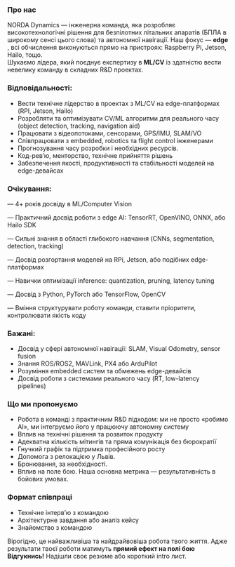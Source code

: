 ### **Про нас**

NORDA Dynamics — інженерна команда, яка розробляє високотехнологічні рішення
для безпілотних літальних апаратів (БПЛА в широкому сенсі цього слова) та
автономної навігації. Наш фокус — **edge** , всі обчислення виконуються прямо
на пристроях: Raspberry Pi, Jetson, Hailo, тощо.  
Шукаємо лідера, який поєднує експертизу в **ML/CV** із здатністю вести
невелику команду в складних R&D проектах.

### **Відповідальності:**

  * Вести технічне лідерство в проектах з ML/CV на edge-платформах (RPI, Jetson, Hailo)
  * Розробляти та оптимізувати CV/ML алгоритми для реального часу (object detection, tracking, navigation aid)
  * Працювати з відеопотоками, сенсорами, GPS/IMU, SLAM/VO
  * Співпрацювати з embedded, robotics та flight control інженерами
  * Прогнозування часу розробки і необхідних ресурсів.
  * Код-рев’ю, менторство, технічне прийняття рішень
  * Забезпечення якості, продуктивності та стабільності моделей на edge-девайсах

### Очікування:

— 4+ років досвіду в ML/Computer Vision

— Практичний досвід роботи з edge AI: TensorRT, OpenVINO, ONNX, або Hailo SDK

— Сильні знання в області глибокого навчання (CNNs, segmentation, detection,
tracking)

— Досвід розгортання моделей на RPi, Jetson, або подібних edge-платформах

— Навички оптимізації inference: quantization, pruning, latency tuning

— Досвід з Python, PyTorch або TensorFlow, OpenCV

— Вміння структурувати роботу команди, ставити пріоритети, контролювати якість
коду

### **Бажані:**

  * Досвід у сфері автономної навігації: SLAM, Visual Odometry, sensor fusion
  * Знання ROS/ROS2, MAVLink, PX4 або ArduPilot
  * Розуміння embedded систем та обмежень edge-девайсів
  * Досвід роботи з системами реального часу (RT, low-latency pipelines)

### **Що ми пропонуємо**

  * Робота в команді з практичним R&D підходом: ми не просто «робимо AI», ми інтегруємо його у працюючу автономну систему
  * Вплив на технічні рішення та розвиток продукту
  * Адекватна кількість мітингів та пряма комунікація без бюрократії
  * Гнучкий графік та підтримка професійного росту
  * Допомога з релокацією у Львів.
  * Бронювання, за необхідності.
  * Вплив на поле бою. Наша основна метрика — результативність в бойових умовах.

### **Формат співпраці**

  * Технічне інтерв’ю з командою
  * Архітектурне завдання або аналіз кейсу
  * Знайомство з командою

Вірогідно, це найважливіша та найдрайвовіша робота твого життя. Адже
результати твоєї роботи матимуть **прямий ефект на полі бою**  
**Відгукнись!** Надішли своє резюме або короткий intro лист.